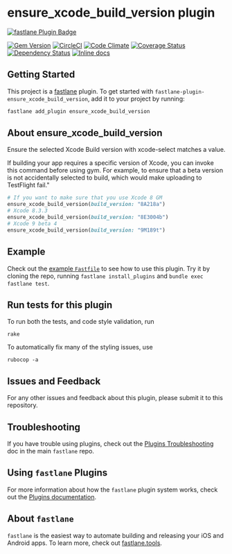 # ensure_xcode_build_version plugin

[![fastlane Plugin Badge](https://rawcdn.githack.com/fastlane/fastlane/master/fastlane/assets/plugin-badge.svg)](https://rubygems.org/gems/fastlane-plugin-ensure_xcode_build_version)

[![Gem Version](https://badge.fury.io/rb/fastlane-plugin-ensure_xcode_build_version.svg)](https://badge.fury.io/rb/fastlane-plugin-ensure_xcode_build_version)
[![CircleCI](https://circleci.com/gh/nafu/fastlane-plugin-ensure_xcode_build_version.svg?style=svg)](https://circleci.com/gh/nafu/fastlane-plugin-ensure_xcode_build_version)
[![Code Climate](https://codeclimate.com/github/nafu/fastlane-plugin-ensure_xcode_build_version/badges/gpa.svg)](https://codeclimate.com/github/nafu/fastlane-plugin-ensure_xcode_build_version)
[![Coverage Status](https://coveralls.io/repos/github/nafu/fastlane-plugin-ensure_xcode_build_version/badge.svg?branch=master)](https://coveralls.io/github/nafu/fastlane-plugin-ensure_xcode_build_version?branch=master)
[![Dependency Status](https://gemnasium.com/badges/github.com/nafu/fastlane-plugin-ensure_xcode_build_version.svg)](https://gemnasium.com/github.com/nafu/fastlane-plugin-ensure_xcode_build_version)
[![Inline docs](http://inch-ci.org/github/nafu/fastlane-plugin-ensure_xcode_build_version.svg?branch=master)](http://inch-ci.org/github/nafu/fastlane-plugin-ensure_xcode_build_version)

## Getting Started

This project is a [fastlane](https://github.com/fastlane/fastlane) plugin. To get started with `fastlane-plugin-ensure_xcode_build_version`, add it to your project by running:

```bash
fastlane add_plugin ensure_xcode_build_version
```

## About ensure_xcode_build_version

Ensure the selected Xcode Build version with xcode-select matches a value.

If building your app requires a specific version of Xcode, you can invoke this command before using gym. For example, to ensure that a beta version is not accidentally selected to build, which would make uploading to TestFlight fail."

```ruby
# If you want to make sure that you use Xcode 8 GM
ensure_xcode_build_version(build_version: "8A218a")
# Xcode 8.3.3
ensure_xcode_build_version(build_version: "8E3004b")
# Xcode 9 beta 4
ensure_xcode_build_version(build_version: "9M189t")
```

## Example

Check out the [example `Fastfile`](fastlane/Fastfile) to see how to use this plugin. Try it by cloning the repo, running `fastlane install_plugins` and `bundle exec fastlane test`. 

## Run tests for this plugin

To run both the tests, and code style validation, run

```
rake
```

To automatically fix many of the styling issues, use 
```
rubocop -a
```

## Issues and Feedback

For any other issues and feedback about this plugin, please submit it to this repository.

## Troubleshooting

If you have trouble using plugins, check out the [Plugins Troubleshooting](https://github.com/fastlane/fastlane/blob/master/fastlane/docs/PluginsTroubleshooting.md) doc in the main `fastlane` repo.

## Using `fastlane` Plugins

For more information about how the `fastlane` plugin system works, check out the [Plugins documentation](https://github.com/fastlane/fastlane/blob/master/fastlane/docs/Plugins.md).

## About `fastlane`

`fastlane` is the easiest way to automate building and releasing your iOS and Android apps. To learn more, check out [fastlane.tools](https://fastlane.tools).
